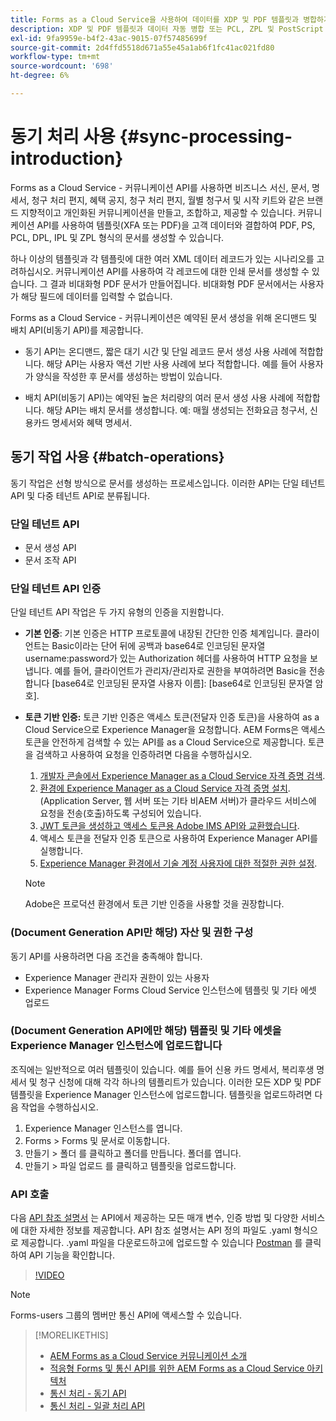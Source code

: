 ```yaml
---
title: Forms as a Cloud Service을 사용하여 데이터를 XDP 및 PDF 템플릿과 병합하거나 PCL, ZPL 및 PostScript 형식으로 출력을 생성하는 방법
description: XDP 및 PDF 템플릿과 데이터 자동 병합 또는 PCL, ZPL 및 PostScript 형식으로 출력 생성
exl-id: 9fa9959e-b4f2-43ac-9015-07f57485699f
source-git-commit: 2d4ffd5518d671a55e45a1ab6f1fc41ac021fd80
workflow-type: tm+mt
source-wordcount: '698'
ht-degree: 6%

---
```



# 동기 처리 사용 {#sync-processing-introduction}

Forms as a Cloud Service - 커뮤니케이션 API를 사용하면 비즈니스 서신, 문서, 명세서, 청구 처리 편지, 혜택 공지, 청구 처리 편지, 월별 청구서 및 시작 키트와 같은 브랜드 지향적이고 개인화된 커뮤니케이션을 만들고, 조합하고, 제공할 수 있습니다. 커뮤니케이션 API를 사용하여 템플릿(XFA 또는 PDF)을 고객 데이터와 결합하여 PDF, PS, PCL, DPL, IPL 및 ZPL 형식의 문서를 생성할 수 있습니다.

하나 이상의 템플릿과 각 템플릿에 대한 여러 XML 데이터 레코드가 있는 시나리오를 고려하십시오. 커뮤니케이션 API를 사용하여 각 레코드에 대한 인쇄 문서를 생성할 수 있습니다. <!-- You can also combine the records into a single document. --> 그 결과 비대화형 PDF 문서가 만들어집니다. 비대화형 PDF 문서에서는 사용자가 해당 필드에 데이터를 입력할 수 없습니다.

Forms as a Cloud Service - 커뮤니케이션은 예약된 문서 생성을 위해 온디맨드 및 배치 API(비동기 API)를 제공합니다.

* 동기 API는 온디맨드, 짧은 대기 시간 및 단일 레코드 문서 생성 사용 사례에 적합합니다. 해당 API는 사용자 액션 기반 사용 사례에 보다 적합합니다. 예를 들어 사용자가 양식을 작성한 후 문서를 생성하는 방법이 있습니다.

* 배치 API(비동기 API)는 예약된 높은 처리량의 여러 문서 생성 사용 사례에 적합합니다. 해당 API는 배치 문서를 생성합니다. 예: 매월 생성되는 전화요금 청구서, 신용카드 명세서와 혜택 명세서.

## 동기 작업 사용 {#batch-operations}

동기 작업은 선형 방식으로 문서를 생성하는 프로세스입니다. 이러한 API는 단일 테넌트 API 및 다중 테넌트 API로 분류됩니다.

### 단일 테넌트 API

* 문서 생성 API
* 문서 조작 API

<!-- 
### Multi-tenant APIs

* Document utility APIs -->


### 단일 테넌트 API 인증

단일 테넌트 API 작업은 두 가지 유형의 인증을 지원합니다.

* **기본 인증**: 기본 인증은 HTTP 프로토콜에 내장된 간단한 인증 체계입니다. 클라이언트는 Basic이라는 단어 뒤에 공백과 base64로 인코딩된 문자열 username:password가 있는 Authorization 헤더를 사용하여 HTTP 요청을 보냅니다. 예를 들어, 클라이언트가 관리자/관리자로 권한을 부여하려면 Basic을 전송합니다 [base64로 인코딩된 문자열 사용자 이름]: [base64로 인코딩된 문자열 암호].

* **토큰 기반 인증:** 토큰 기반 인증은 액세스 토큰(전달자 인증 토큰)을 사용하여 as a Cloud Service으로 Experience Manager을 요청합니다. AEM Forms은 액세스 토큰을 안전하게 검색할 수 있는 API를 as a Cloud Service으로 제공합니다. 토큰을 검색하고 사용하여 요청을 인증하려면 다음을 수행하십시오.

   1. [개발자 콘솔에서 Experience Manager as a Cloud Service 자격 증명 검색](https://experienceleague.adobe.com/docs/experience-manager-learn/getting-started-with-aem-headless/authentication/service-credentials.html).
   1. [환경에 Experience Manager as a Cloud Service 자격 증명 설치](https://experienceleague.adobe.com/docs/experience-manager-learn/getting-started-with-aem-headless/authentication/service-credentials.html). (Application Server, 웹 서버 또는 기타 비AEM 서버)가 클라우드 서비스에 요청을 전송(호출)하도록 구성되어 있습니다.
   1. [JWT 토큰을 생성하고 액세스 토큰용 Adobe IMS API와 교환했습니다](https://experienceleague.adobe.com/docs/experience-manager-learn/getting-started-with-aem-headless/authentication/service-credentials.html).
   1. 액세스 토큰을 전달자 인증 토큰으로 사용하여 Experience Manager API를 실행합니다.
   1. [Experience Manager 환경에서 기술 계정 사용자에 대한 적절한 권한 설정](https://experienceleague.adobe.com/docs/experience-manager-learn/getting-started-with-aem-headless/authentication/service-credentials.html?lang=en#configure-access-in-aem).

  >[!NOTE]
  >
  >Adobe은 프로덕션 환경에서 토큰 기반 인증을 사용할 것을 권장합니다.

<!-- 

### Authenticate a multi-tenant API

#### Authentication Headers

Every inbound HTTP API call to the multi-tenant API must contain these three headers:


* `x-api-key`
* `x-gw-ims-org-id`
* `Authorization`

The values which should be sent in the `x-api-key` and `x-gw-ims-org-id` headers are provided in the Credentials details screen in the [Adobe Developer Console](https://developer.adobe.com/console). The value of the `x-api-key` header is the Client ID and the value for the `x-gw-ims-org-id` header is the Organization ID.

#### Configure Adobe Developer console to generate an access token

To set up authentication APIs, create a project in Adobe Developer Console and add Communication APIs to the project on Adobe Developer Console. The integration generates API Key, Client Secret, Payload (JWT):

1. Contact you Adobe Developer Console administrator. Ask the administrator to add as a developer.
1. Log in to `https://developer.adobe.com/console/`. Use your developer account that your administrator has provisioned to log in to Adobe Developer Console.
1. Select your organization from the top-right corner. If you do not know your organization, contact your administrator.
1. Select **[!UICONTROL Create new project]**. A screen to get started with your new project appears. Select **[!UICONTROL Add API]**. A screen with list of all the APIs enabled for your account appears.
1. Select **[!UICONTROL AEM Forms - Communications]** and select **[!UICONTROL Next]**. A screen to configure the API appears.
1. Select **[!UICONTROL OPTION 1 Generate a key pair]** and select **[!UICONTROL Generate keypair]**. It creates and downloads the configuration file. The downloaded configuration file contains all your app settings, along with the only copy of your private key. Adobe does not record your private key, make sure to securely store the downloaded file. Select **[!UICONTROL Next]**.
1. Select **[!UICONTROL Integrations - Cloud Service]** and select **[!UICONTROL Save configured API]**. Select **[!UICONTROL Service Account (JWT)]** to view the API Key, Client Secret, and other information required to access the APIs. You set to use the token to access the APIs.

#### Programmatically generate and use an access token

To programmatically generate an access token, generate a JSON Web Token (JWT) and exchange it with the Adobe Identity Management Service (IMS) for an access token.

Use the following keys, referred to as claims, to construct JWT JSON object:


* `exp`- the requested expiration of the access token, expressed as several seconds since January 1, 1970 GMT. For most use cases, this is a relatively small value. For example, 5 minutes, for five minutes from now, this value should be 1670923791.
* `iss` - the Organization ID from the Adobe Developer Console project, in the format org_ident@AdobeOrg.
* `sub` - the Technical Account ID from the Adobe Developer Console integration, in the format: id@techacct.adobe.com.
* `aud` - the Client ID from the Adobe Developer Console integration prepended with `https://ims-na1.adobelogin.com/c/`.
* `https://ims-na1-stg1.adobelogin.com/s/ent_aemforms_docprocessing` - set to the literal value `true`

This JSON object must be then base64 encoded and signed using the private key for the project. Finally, the encoded value is sent in the body of a POST request to `https://ims-na1.adobelogin.com/ims/exchange/jwt` along with the Client ID and Client Secret for the project.

##### Example

```JSON

    ========================= REQUEST ==========================
    POST https://ims-na1.adobelogin.com/ims/exchange/jwt
    -------------------------- body ----------------------------
    client_id={myClientId}&client_secret={myClientSecret}&jwt_token={myJSONWebToken}
    ------------------------- headers --------------------------
    Content-Type: application/x-www-form-urlencoded
    Cache-Control: no-cache

```

#### Language Support for JWT

While it is possible to do the entire JWT generation and exchange process in custom code, it is more common to use a higher-level library to do so. A number of such libraries are listed on the [Adobe I/O JWT Documentation](https://developer.adobe.com/developer-console/docs/guides/authentication/JWT/).

-->

### (Document Generation API만 해당) 자산 및 권한 구성

동기 API를 사용하려면 다음 조건을 충족해야 합니다.

* Experience Manager 관리자 권한이 있는 사용자
* Experience Manager Forms Cloud Service 인스턴스에 템플릿 및 기타 에셋 업로드

### (Document Generation API에만 해당) 템플릿 및 기타 에셋을 Experience Manager 인스턴스에 업로드합니다

조직에는 일반적으로 여러 템플릿이 있습니다. 예를 들어 신용 카드 명세서, 복리후생 명세서 및 청구 신청에 대해 각각 하나의 템플리트가 있습니다. 이러한 모든 XDP 및 PDF 템플릿을 Experience Manager 인스턴스에 업로드합니다. 템플릿을 업로드하려면 다음 작업을 수행하십시오.

1. Experience Manager 인스턴스를 엽니다.
1. Forms > Forms 및 문서로 이동합니다.
1. 만들기 > 폴더 를 클릭하고 폴더를 만듭니다. 폴더를 엽니다.
1. 만들기 > 파일 업로드 를 클릭하고 템플릿을 업로드합니다.

### API 호출

다음 [API 참조 설명서](https://developer.adobe.com/experience-manager-forms-cloud-service-developer-reference/) 는 API에서 제공하는 모든 매개 변수, 인증 방법 및 다양한 서비스에 대한 자세한 정보를 제공합니다. API 참조 설명서는 API 정의 파일도 .yaml 형식으로 제공합니다. .yaml 파일을 다운로드하고에 업로드할 수 있습니다 [Postman](https://www.postman.com/) 를 클릭하여 API 기능을 확인합니다.

>[!VIDEO](https://video.tv.adobe.com/v/335771)

>[!NOTE]
>
>Forms-users 그룹의 멤버만 통신 API에 액세스할 수 있습니다.

>[!MORELIKETHIS]
>
>* [AEM Forms as a Cloud Service 커뮤니케이션 소개](/help/forms/aem-forms-cloud-service-communications-introduction.md)
>* [적응형 Forms 및 통신 API를 위한 AEM Forms as a Cloud Service 아키텍처](/help/forms/aem-forms-cloud-service-architecture.md)
>* [통신 처리 - 동기 API](/help/forms/aem-forms-cloud-service-communications.md)
>* [통신 처리 - 일괄 처리 API](/help/forms/aem-forms-cloud-service-communications-batch-processing.md)